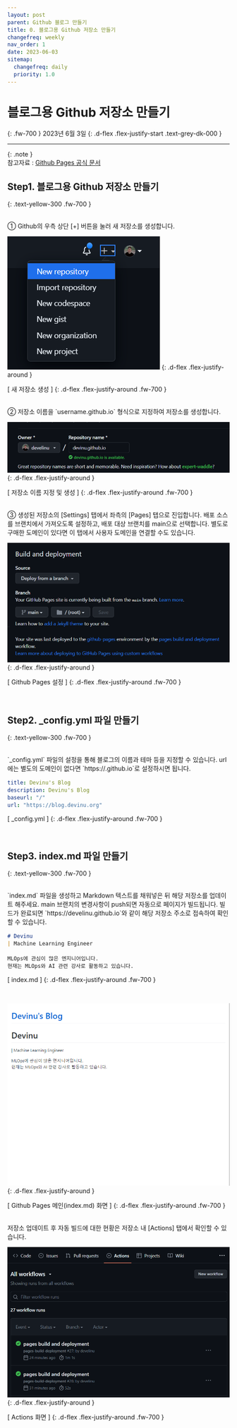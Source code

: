 ```yaml
---
layout: post
parent: Github 블로그 만들기
title: 0. 블로그용 Github 저장소 만들기
changefreq: weekly
nav_order: 1
date: 2023-06-03
sitemap:
  changefreq: daily
  priority: 1.0
---
```


# 블로그용 Github 저장소 만들기
{: .fw-700 }
2023년 6월 3일
{: .d-flex .flex-justify-start .text-grey-dk-000 }

---

{: .note }  
참고자료 : [Github Pages 공식 문서](https://docs.github.com/ko/pages/quickstart)

## Step1. 블로그용 Github 저장소 만들기
{: .text-yellow-300 .fw-700 }

<br>
① Github의 우측 상단 [+] 버튼을 눌러 새 저장소를 생성합니다.

![create-blog-0](/assets/images/create_blog_0.png)
{: .d-flex .flex-justify-around }

[ 새 저장소 생성 ]
{: .d-flex .flex-justify-around .fw-700 }

<br>
② 저장소 이름을 `username.github.io` 형식으로 지정하여 저장소를 생성합니다.

![create-blog-1](/assets/images/create_blog_1.png)
{: .d-flex .flex-justify-around }

[ 저장소 이름 지정 및 생성 ]
{: .d-flex .flex-justify-around .fw-700 }

<br>
③ 생성된 저장소의 [Settings] 탭에서 좌측의 [Pages] 탭으로 진입합니다.   
배포 소스를 브랜치에서 가져오도록 설정하고, 배포 대상 브랜치를 main으로 선택합니다.   
별도로 구매한 도메인이 있다면 이 탭에서 사용자 도메인을 연결할 수도 있습니다.

![create-blog-2](/assets/images/create_blog_2.png)
{: .d-flex .flex-justify-around }

[ Github Pages 설정 ]
{: .d-flex .flex-justify-around .fw-700 }

<br>

## Step2. _config.yml 파일 만들기
{: .text-yellow-300 .fw-700 }

<br>
`_config.yml` 파일의 설정을 통해 블로그의 이름과 테마 등을 지정할 수 있습니다.   
url에는 별도의 도메인이 없다면 `https://<username>.github.io`로 설정하시면 됩니다.

```yaml
title: Devinu's Blog
description: Devinu's Blog
baseurl: "/"
url: "https://blog.devinu.org"
```

[ _config.yml ]
{: .d-flex .flex-justify-around .fw-700 }

<br>

## Step3. index.md 파일 만들기
{: .text-yellow-300 .fw-700 }

<br>
`index.md` 파일을 생성하고 Markdown 텍스트를 채워넣은 뒤 해당 저장소를 업데이트 해주세요.   
main 브랜치의 변경사항이 push되면 자동으로 페이지가 빌드됩니다.   
빌드가 완료되면 `https://develinu.github.io`와 같이 해당 저장소 주소로 접속하여 확인할 수 있습니다.   

```markdown
# Devinu
| Machine Learning Engineer

MLOps에 관심이 많은 엔지니어입니다.   
현재는 MLOps와 AI 관련 강사로 활동하고 있습니다.
```

[ index.md ]
{: .d-flex .flex-justify-around .fw-700 }

<br>

![create-blog-4](/assets/images/create_blog_4.png)
{: .d-flex .flex-justify-around }

[ Github Pages 메인(index.md) 화면 ]
{: .d-flex .flex-justify-around .fw-700 }

<br>
저장소 업데이트 후 자동 빌드에 대한 현황은 저장소 내 [Actions] 탭에서 확인할 수 있습니다.

![create-blog-5](/assets/images/create_blog_5.png)
{: .d-flex .flex-justify-around }

[ Actions 화면 ]
{: .d-flex .flex-justify-around .fw-700 }